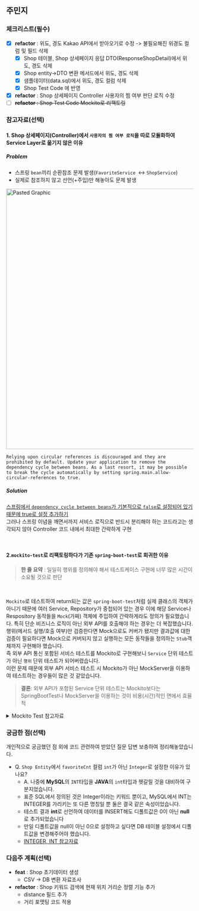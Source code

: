 ## 주민지

### 체크리스트(필수)
- [x] **refactor** : 위도, 경도 Kakao API에서 받아오기로 수정 -> 불필요해진 위경도 컬럼 및 필드 삭제
   - [x] Shop 테이블, Shop 상세페이지 응답 DTO(ResponseShopDetail)에서 위도, 경도 삭제
   - [x] Shop entity->DTO 변환 메서드에서 위도, 경도 삭제
   - [x] 샘플데이터(data.sql)에서 위도, 경도 컬럼 삭제
   - [x] Shop Test Code 에 반영
- [x] **refactor** : Shop 상세페이지 Controller 사용자의 찜 여부 판단 로직 수정
- [ ] ~~**refactor** : Shop Test Code Mockito로 리팩토링~~

### 참고자료(선택)
#### 1. Shop 상세페이지(Controller)에서 `사용자의 찜 여부 로직`을 따로 모듈화하여 Service Layer로 옮기지 않은 이유
##### Problem
- 스프링 `bean`끼리 순환참조 문제 발생(`FavoriteService `<-> `ShopService`)
- 실제로 참조하지 않고 선언(+주입)만 해놓아도 문제 발생

<img width="700" alt="Pasted Graphic" src="https://user-images.githubusercontent.com/63441091/221593951-2bad725d-eaed-4493-857e-fc3a7df469af.png">

```
Relying upon circular references is discouraged and they are prohibited by default. Update your application to remove the dependency cycle between beans. As a last resort, it may be possible to break the cycle automatically by setting spring.main.allow-circular-references to true.
```
##### Solution
[스프링에서 `dependency cycle between beans`가 기본적으로 `false`로 설정되어 있기 때문에 true로 설정 추가하기](https://github.com/springdoc/springdoc-openapi/issues/1347) 
<br> 그러나 스프링 이념을 깨면서까지 서비스 로직으로 반드시 분리해야 하는 코드라고는 생각되지 않아 Controller 코드 내에서 최대한 간략하게 구현

<br>

#### 2.`mockito-test`로 리팩토링하다가 기존 `spring-boot-test`로 회귀한 이유

> **한 줄 요약** : 일일히 행위를 정의해야 해서 테스트케이스 구현에 너무 많은 시간이 소요될 것으로 판단

<br>

 `Mockito`로 테스트하여 return되는 값은 `spring-boot-test`처럼 실제 클래스의 객체가 아니기 때문에 여러 Service, Repository가 중첩되어 있는 경우 이에 해당 Service나 Respository 동작들을 `Mock`(가짜) 객체에 주입하여 간략하게라도 정의가 필요했습니다.
특히 단순 비즈니스 로직이 아닌 외부 API를 호출해야 하는 경우는 더 복잡했습니다. 행위(메서드 실행/호출 여부)만 검증한다면 Mock으로도 커버가 됐지만 결과값에 대한 검증이 필요하다면 Mock으로 커버되지 않고 실행하는 모든 동작들을 정의하는 `Stub`객체까지 구현해야 했습니다. 
<br> 즉 외부 API 통신 포함된 서비스 테스트를 Mockito로 구현해보니 `Service` 단위 테스트가 아닌 `행위` 단위 테스트가 되어버렸습니다.
<br> 이런 문제 때문에 외부 API 서비스 테스트 시 Mockito가 아닌 MockServer을 이용하여 테스트하는 경우들이 많은 것 같았습니다.

> **결론**: 외부 API가 포함된 Service 단위 테스트는 Mockito보다는 SpringBootTest나 MockServer을 이용하는 것이 비용(시간)적인 면에서 효율적
<details>
<summary> Mockito Test 참고자료</summary>
<div markdown="1">

  - [참고자료 - 1](https://jobc.tistory.com/229?category=685104)
  - [참고자료 - 2](https://wave1994.tistory.com/179)
  - [참고자료 - 3](https://tecoble.techcourse.co.kr/post/2020-10-16-is-ok-mockito/)
  - [참고자료 - 4 Stub vs Mock vs Spy](https://luran.me/343)
  - [참고자료 - 5 Stub을 통한 외부 API Test](https://jojoldu.tistory.com/637)
  - [참고자료 - 6 외부 서버와 통신 Test](https://tecoble.techcourse.co.kr/post/2020-09-30-mocking-server/)

</div>
</details>

### 궁금한 점(선택)
개인적으로 궁금했던 점 외에 코드 관련하여 받았던 질문 답변 보충하여 정리해놓았습니다.
- Q. `Shop Entity`에서 `favoriteCnt` 컬럼 `int`가 아닌 `Integer`로 설정한 이유가 있나요?
  - A. 나중에 **MySQL**의 `INT`타입을 **JAVA**의 `int`타입과 헷갈릴 것을 대비하여 구분지었습니다. 
  - 표준 SQL에서 정의된 것은 Integer이라는 키워드 뿐이고, MySQL에서 INT는 INTEGER를 가리키는 또 다른 명칭일 뿐 둘은 결국 같은 속성이었습니다.
  - 테스트 결과 **int**로 선언하여 데이터를 INSERT해도 디폴트값은 0이 아닌 **null**로 추가되었습니다
  - 만일 디폴트값을 null이 아닌 0으로 설정하고 싶다면 DB 테이블 설정에서 디폴트값을 변경해주어야 했습니다.
  - [INTEGER, INT 참고자료](https://spiderwebcoding.tistory.com/5)

### 다음주 계획(선택)

- **feat** : Shop 초기데이터 생성
  - CSV -> DB 변환 자료조사
- **refactor** : Shop 키워드 검색에 현재 위치 거리순 정렬 기능 추가
  - distance 필드 추가
  - 거리 포맷팅 코드 적용
